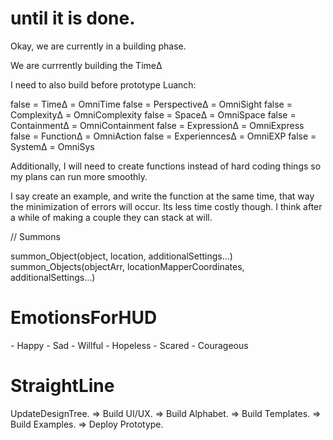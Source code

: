 # until it is done.

Okay, we are currently in a building phase. 


We are currrently building the TimeΔ

I need to also build before prototype Luanch:

false = TimeΔ = OmniTime
false = PerspectiveΔ = OmniSight
false = ComplexityΔ = OmniComplexity
false = SpaceΔ = OmniSpace
false = ContainmentΔ = OmniContainment
false = ExpressionΔ = OmniExpress
false = FunctionΔ = OmniAction
false = ExperienncesΔ = OmniEXP
false = SystemΔ = OmniSys


Additionally, I will need to create functions instead of hard coding things so my plans can run more smoothly.

I say create an example, and write the function at the same time, that way the minimization of errors will occur. Its less time costly though. I think after a while of making a couple they can stack at will. 


// Summons

summon_Object(object, location, additionalSettings...)
summon_Objects(objectArr, locationMapperCoordinates, additionalSettings...)



# EmotionsForHUD
\- Happy
\- Sad
\- Willful
\- Hopeless
\- Scared
\- Courageous





# StraightLine

UpdateDesignTree. 
=> Build UI/UX. 
=> Build Alphabet. 
=> Build Templates. 
=> Build Examples. 
=> Deploy Prototype.





